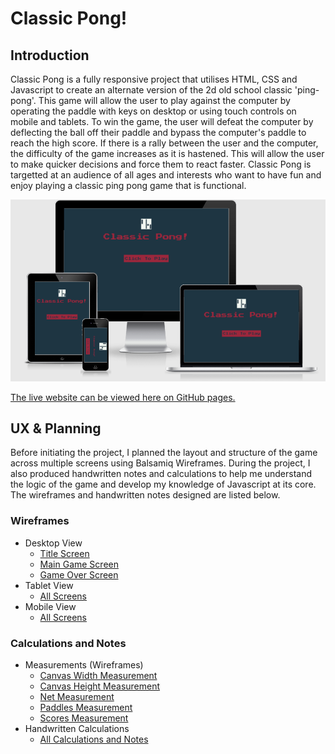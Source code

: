 # Classic Pong!
## Introduction
Classic Pong is a fully responsive project that utilises HTML, CSS and Javascript to create an alternate version of the 2d old school classic 'ping-pong'. This game will allow the user to play against the computer by operating the paddle with keys on desktop or using touch controls on mobile and tablets. To win the game, the user will defeat the computer by deflecting the ball off their paddle and bypass the computer's paddle to reach the high score. If there is a rally between the user and the computer, the difficulty of the game increases as it is hastened. This will allow the user to make quicker decisions and force them to react faster. Classic Pong is targetted at an audience of all ages and interests who want to have fun and enjoy playing a classic ping pong game that is functional. 

![Responsive Screenshot Markup](/documentation/screenshots/responsive-screenshot.png)

[The live website can be viewed here on GitHub pages.](https://legenduzair.github.io/classic-pong/)

## UX & Planning

Before initiating the project, I planned the layout and structure of the game across multiple screens using Balsamiq Wireframes. During the project, I also produced handwritten notes and calculations to help me understand the logic of the game and develop my knowledge of Javascript at its core. The wireframes and handwritten notes designed are listed below.

### Wireframes
- Desktop View
  - [Title Screen](https://github.com/legenduzair/classic-pong/blob/main/documentation/screenshots/home-page-ss.png)
  - [Main Game Screen](https://github.com/legenduzair/classic-pong/blob/main/documentation/screenshots/canvas-page-ss.png)
  - [Game Over Screen](https://github.com/legenduzair/classic-pong/blob/main/documentation/screenshots/gameover-page-ss.png)
- Tablet View
  - [All Screens](https://github.com/legenduzair/classic-pong/blob/main/documentation/screenshots/tablet-view-allpages.png)
- Mobile View
  - [All Screens](https://github.com/legenduzair/classic-pong/blob/main/documentation/screenshots/mobile-view-allpages.png)

### Calculations and Notes
- Measurements (Wireframes)
  - [Canvas Width Measurement](https://github.com/legenduzair/classic-pong/blob/main/documentation/screenshots/canvas-width-measure.png)
  - [Canvas Height Measurement](https://github.com/legenduzair/classic-pong/blob/main/documentation/screenshots/canvas-height-measure.png)
  - [Net Measurement](https://github.com/legenduzair/classic-pong/blob/main/documentation/screenshots/net-measure.png)
  - [Paddles Measurement](https://github.com/legenduzair/classic-pong/blob/main/documentation/screenshots/paddle-measure.png)
  - [Scores Measurement](https://github.com/legenduzair/classic-pong/blob/main/documentation/screenshots/scores-measure.png)
- Handwritten Calculations
  - [All Calculations and Notes](https://github.com/legenduzair/classic-pong/blob/main/documentation/calculations/calculations-scan-pong.pdf)
